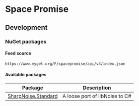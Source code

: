 # Space Promise

## Development

### NuGet packages

#### Feed source

`https://www.myget.org/F/spacepromise/api/v3/index.json`

#### Available packages

| Package | Description |
| ------- | ----------- |
| [SharpNoise.Standard](https://www.myget.org/feed/spacepromise/package/nuget/SharpNoise.Standard) | A loose port of libNoise to C# |
